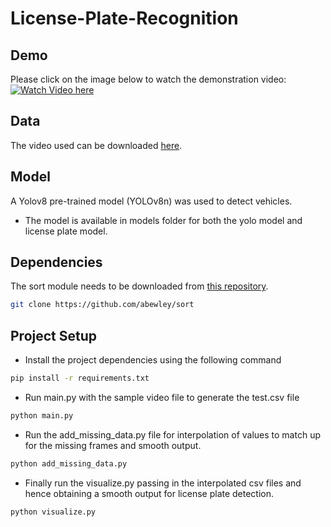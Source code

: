 # License-Plate-Recognition
## Demo
Please click on the image below to watch the demonstration video:
[![Watch Video here](https://private-user-images.githubusercontent.com/124408051/430674363-1191bd08-88d7-423e-992d-63a3aacd741a.png?jwt=eyJhbGciOiJIUzI1NiIsInR5cCI6IkpXVCJ9.eyJpc3MiOiJnaXRodWIuY29tIiwiYXVkIjoicmF3LmdpdGh1YnVzZXJjb250ZW50LmNvbSIsImtleSI6ImtleTUiLCJleHAiOjE3NDM5MDg0OTgsIm5iZiI6MTc0MzkwODE5OCwicGF0aCI6Ii8xMjQ0MDgwNTEvNDMwNjc0MzYzLTExOTFiZDA4LTg4ZDctNDIzZS05OTJkLTYzYTNhYWNkNzQxYS5wbmc_WC1BbXotQWxnb3JpdGhtPUFXUzQtSE1BQy1TSEEyNTYmWC1BbXotQ3JlZGVudGlhbD1BS0lBVkNPRFlMU0E1M1BRSzRaQSUyRjIwMjUwNDA2JTJGdXMtZWFzdC0xJTJGczMlMkZhd3M0X3JlcXVlc3QmWC1BbXotRGF0ZT0yMDI1MDQwNlQwMjU2MzhaJlgtQW16LUV4cGlyZXM9MzAwJlgtQW16LVNpZ25hdHVyZT1iZWY4YTM1YmM5N2U1MWY1ODYyNmUyODI5NzVkY2Q3NTYxZmUyMzg3NzBiYzM1NzllNWMxNjg0MzAxY2ZmNDZhJlgtQW16LVNpZ25lZEhlYWRlcnM9aG9zdCJ9.i-xDRevtFsiOGk4sez7Gb77g8a4L3WQdkzql6uw0k6M)](https://drive.google.com/file/d/1_6m-6Rubs2BMixEhzdayYr-sOmlbxoSg/view?usp=sharing)


## Data

The video used can be downloaded [here](https://drive.google.com/file/d/1JbwLyqpFCXmftaJY1oap8Sa6KfjoWJta/view?usp=sharing).

## Model

A Yolov8 pre-trained model (YOLOv8n) was used to detect vehicles.

- The model is available in models folder for both the yolo model and license plate model.

## Dependencies

The sort module needs to be downloaded from [this repository](https://github.com/abewley/sort).

```bash
git clone https://github.com/abewley/sort
```

## Project Setup
* Install the project dependencies using the following command 
```bash
pip install -r requirements.txt
```
* Run main.py with the sample video file to generate the test.csv file 
``` python
python main.py
```
* Run the add_missing_data.py file for interpolation of values to match up for the missing frames and smooth output.
```python
python add_missing_data.py
```

* Finally run the visualize.py passing in the interpolated csv files and hence obtaining a smooth output for license plate detection.
```python
python visualize.py
```
